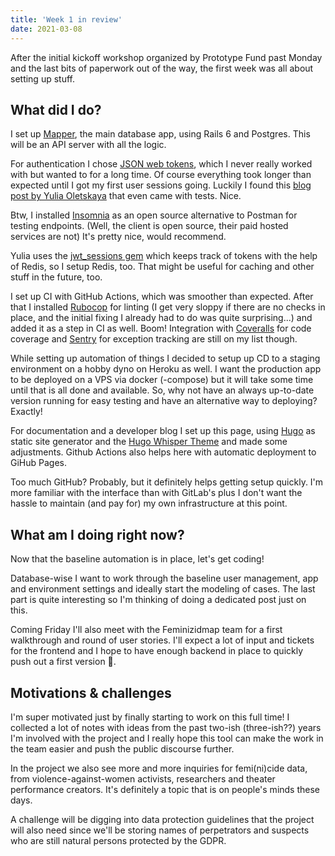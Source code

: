 ```yaml
---
title: 'Week 1 in review'
date: 2021-03-08
---
```


After the initial kickoff workshop organized by Prototype Fund past Monday and the last bits of paperwork out of the way, the first week was all about setting up stuff.

## What did I do?

I set up [Mapper](https://github.com/feminizidmap/feminizid-mapper), the main database app, using Rails 6 and Postgres. This will be an API server with all the logic.

For authentication I chose [JSON web tokens](https://jwt.io/), which I never really worked with but wanted to for a long time. Of course everything took longer than expected until I got my first user sessions going. Luckily I found this [blog post by Yulia Oletskaya](https://blog.usejournal.com/rails-api-jwt-auth-vuejs-spa-eb4cf740a3ae) that even came with tests. Nice.

Btw, I installed [Insomnia](https://insomnia.rest/) as an open source alternative to Postman for testing endpoints. (Well, the client is open source, their paid hosted services are not) It's pretty nice, would recommend.

Yulia uses the [jwt_sessions gem](https://github.com/tuwukee/jwt_sessions) which keeps track of tokens with the help of Redis, so I setup Redis, too. That might be useful for caching and other stuff in the future, too.

I set up CI with GitHub Actions, which was smoother than expected.
After that I installed [Rubocop](https://rubocop.org/) for linting (I get very sloppy if there are no checks in place, and the initial fixing I already had to do was quite surprising...) and added it as a step in CI as well. Boom!
Integration with [Coveralls](https://coveralls.io) for code coverage and [Sentry](https://sentry.io) for exception tracking are still on my list though.

While setting up automation of things I decided to setup up CD to a staging environment on a hobby dyno on Heroku as well. I want the production app to be deployed on a VPS via docker (-compose) but it will take some time until that is all done and available. So, why not have an always up-to-date version running for easy testing and have an alternative way to deploying? Exactly!

For documentation and a developer blog I set up this page, using [Hugo](https://gohugo.io/) as static site generator and the [Hugo Whisper Theme](https://github.com/zerostaticthemes/hugo-whisper-theme) and made some adjustments. Github Actions also helps here with automatic deployment to GiHub Pages.

Too much GitHub? Probably, but it definitely helps getting setup quickly. I'm more familiar with the interface than with GitLab's plus I don't want the hassle to maintain (and pay for) my own infrastructure at this point.

## What am I doing right now?

Now that the baseline automation is in place, let's get coding!

Database-wise I want to work through the baseline user management, app and environment settings and ideally start the modeling of cases. The last part is quite interesting so I'm thinking of doing a dedicated post just on this.

Coming Friday I'll also meet with the Feminizidmap team for a first walkthrough and round of user stories. I'll expect a lot of input and tickets for the frontend and I hope to have enough backend in place to quickly push out a first version 🤞.


## Motivations & challenges

I'm super motivated just by finally starting to work on this full time! I collected a lot of notes with ideas from the past two-ish (three-ish??) years I'm involved with the project and I really hope this tool can make the work in the team easier and push the public discourse further.

In the project we also see more and more inquiries for femi(ni)cide data, from violence-against-women activists, researchers and theater performance creators. It's definitely a topic that is on people's minds these days.

A challenge will be digging into data protection guidelines that the project will also need since we'll be storing names of perpetrators and suspects who are still natural persons protected by the GDPR.
